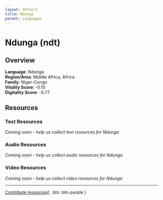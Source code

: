 ```yaml
---
layout: default
title: Ndunga
parent: Languages
---
```


# Ndunga (ndt)

## Overview

**Language**: Ndunga  
**Region/Area**: Middle Africa, Africa  
**Family**: Niger-Congo  
**Vitality Score**: -0.10  
**Digitality Score**: -0.77  

## Resources

### Text Resources
*Coming soon - help us collect text resources for Ndunga*

### Audio Resources
*Coming soon - help us collect audio resources for Ndunga*

### Video Resources
*Coming soon - help us collect video resources for Ndunga*

---

[Contribute resources](https://fairtrain.github.io/){: .btn .btn-purple }
